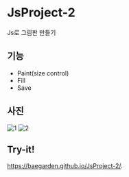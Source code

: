 # JsProject-2
Js로 그림판 만들기

## 기능 
* Paint(size control)
* Fill
* Save

## 사진 
![1](https://user-images.githubusercontent.com/76520025/107651634-1021b880-6cc3-11eb-85a1-1c5113963433.JPG)
![2](https://user-images.githubusercontent.com/76520025/107651644-131ca900-6cc3-11eb-9c0d-b105f3a78eb5.JPG)


## Try-it! 
https://baegarden.github.io/JsProject-2/.

